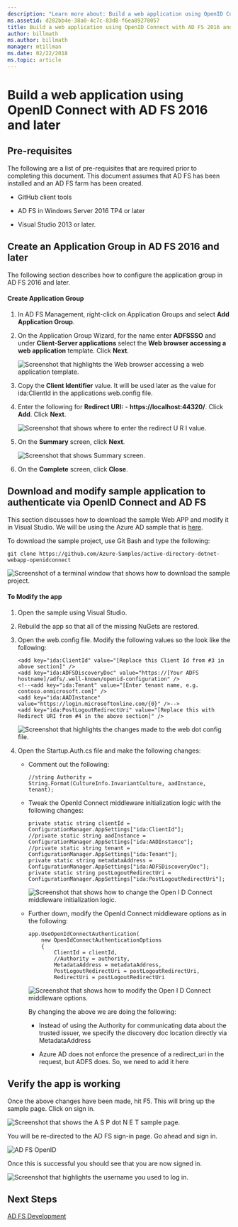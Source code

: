 ```yaml
---
description: "Learn more about: Build a web application using OpenID Connect with AD FS 2016 and later"
ms.assetid: d282bb4e-38a0-4c7c-83d8-f6ea89278057
title: Build a web application using OpenID Connect with AD FS 2016 and later
author: billmath
ms.author: billmath
manager: mtillman
ms.date: 02/22/2018
ms.topic: article
---
```


# Build a web application using OpenID Connect with AD FS 2016 and later

## Pre-requisites
The following are a list of pre-requisites that are required prior to completing this document. This document assumes that AD FS has been installed and an AD FS farm has been created.

-   GitHub client tools

-   AD FS in Windows Server 2016 TP4 or later

-   Visual Studio 2013 or later.

## Create an Application Group in AD FS 2016 and later
The following section describes how to configure the application group in AD FS 2016 and later.

#### Create Application Group

1.  In AD FS Management, right-click on Application Groups and select **Add Application Group**.

2.  On the Application Group Wizard, for the name enter **ADFSSSO** and under **Client-Server applications** select the **Web browser accessing a web application** template.  Click **Next**.

    ![Screenshot that highlights the Web browser accessing a web application template.](media/Enabling-OpenId-Connect-with-AD-FS-2016/AD_FS_OpenID_1.PNG)

3.  Copy the **Client Identifier** value.  It will be used later as the value for ida:ClientId  in the applications web.config file.

4.  Enter the following for **Redirect URI:** - **https://localhost:44320/**.  Click **Add**. Click **Next**.

    ![Screenshot that shows where to enter the redirect U R I value.](media/Enabling-OpenId-Connect-with-AD-FS-2016/AD_FS_OpenID_2.PNG)

5.  On the **Summary** screen,  click **Next**.

    ![Screenshot that shows Summary screen.](media/Enabling-OpenId-Connect-with-AD-FS-2016/AD_FS_OpenID_3.PNG)

6.  On the **Complete** screen,  click **Close**.

## Download and modify sample application to authenticate via OpenID Connect and AD FS
This section discusses how to download the sample Web APP and modify it in Visual Studio.   We will be using the Azure AD sample that is [here](https://github.com/Azure-Samples/active-directory-dotnet-webapp-openidconnect).

To download the sample project, use Git Bash and type the following:

```
git clone https://github.com/Azure-Samples/active-directory-dotnet-webapp-openidconnect
```

![Screenshot of a terminal window that shows how to download the sample project.](media/Enabling-OpenId-Connect-with-AD-FS-2016/AD_FS_OpenID_8.PNG)

#### To Modify the app

1.  Open the sample using Visual Studio.

2.  Rebuild the app so that all of the missing NuGets are restored.

3.  Open the web.config file.  Modify the following values so the look like the following:

    ```
    <add key="ida:ClientId" value="[Replace this Client Id from #3 in above section]" />
    <add key="ida:ADFSDiscoveryDoc" value="https://[Your ADFS hostname]/adfs/.well-known/openid-configuration" />
    <!--<add key="ida:Tenant" value="[Enter tenant name, e.g. contoso.onmicrosoft.com]" />
    <add key="ida:AADInstance" value="https://login.microsoftonline.com/{0}" />-->
    <add key="ida:PostLogoutRedirectUri" value="[Replace this with Redirect URI from #4 in the above section]" />
    ```

    ![Screenshot that highlights the changes made to the web dot config file.](media/Enabling-OpenId-Connect-with-AD-FS-2016/AD_FS_OpenID_9.PNG)

4.  Open the Startup.Auth.cs file and make the following changes:

    -   Comment out the following:

        ```
        //string Authority = String.Format(CultureInfo.InvariantCulture, aadInstance, tenant);
        ```

    -   Tweak the OpenId Connect middleware initialization logic with the following changes:

        ```
        private static string clientId = ConfigurationManager.AppSettings["ida:ClientId"];
        //private static string aadInstance = ConfigurationManager.AppSettings["ida:AADInstance"];
        //private static string tenant = ConfigurationManager.AppSettings["ida:Tenant"];
        private static string metadataAddress = ConfigurationManager.AppSettings["ida:ADFSDiscoveryDoc"];
        private static string postLogoutRedirectUri = ConfigurationManager.AppSettings["ida:PostLogoutRedirectUri"];
        ```

        ![Screenshot that shows how to change the Open I D Connect middleware initialization logic.](media/Enabling-OpenId-Connect-with-AD-FS-2016/AD_FS_OpenID_10.PNG)

    -   Further down, modify the OpenId Connect middleware options as in the following:

        ```
        app.UseOpenIdConnectAuthentication(
            new OpenIdConnectAuthenticationOptions
            {
                ClientId = clientId,
                //Authority = authority,
                MetadataAddress = metadataAddress,
                PostLogoutRedirectUri = postLogoutRedirectUri,
                RedirectUri = postLogoutRedirectUri
        ```

        ![Screenshot that shows how to modify the Open I D Connect middleware options.](media/Enabling-OpenId-Connect-with-AD-FS-2016/AD_FS_OpenID_11.PNG)

        By changing the above we are doing the following:

        -   Instead of using the Authority for communicating data about the trusted issuer, we specify the discovery doc location directly via MetadataAddress

        -   Azure AD does not enforce the presence of a redirect_uri in the request, but ADFS does. So, we need to add it here

## Verify the app is working
Once the above changes have been made, hit F5.  This will bring up the sample page.  Click on sign in.

![Screenshot that shows the A S P dot N E T sample page.](media/Enabling-OpenId-Connect-with-AD-FS-2016/AD_FS_OpenID_12.PNG)

You will be re-directed to the AD FS sign-in page.  Go ahead and sign in.

![AD FS OpenID](media/Enabling-OpenId-Connect-with-AD-FS-2016/AD_FS_OpenID_13.PNG)

Once this is successful you should see that you are now signed in.

![Screenshot that highlights the username you used to log in.](media/Enabling-OpenId-Connect-with-AD-FS-2016/AD_FS_OpenID_14.PNG)

## Next Steps
[AD FS Development](../../ad-fs/AD-FS-Development.md)
